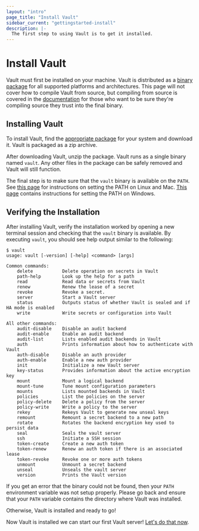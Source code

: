 ```yaml
---
layout: "intro"
page_title: "Install Vault"
sidebar_current: "gettingstarted-install"
description: |-
  The first step to using Vault is to get it installed.
---
```


# Install Vault

Vault must first be installed on your machine. Vault is distributed as
a [binary package](/downloads.html) for all supported platforms and
architectures. This page will not cover how to compile Vault from source,
but compiling from source is covered in the [documentation](/docs/install/index.html)
for those who want to be sure they're compiling source they trust into
the final binary.

## Installing Vault

To install Vault, find the [appropriate package](/downloads.html) for
your system and download it. Vault is packaged as a zip archive.

After downloading Vault, unzip the package. Vault runs as a single binary
named `vault`. Any other files in the package can be safely removed and
Vault will still function.

The final step is to make sure that the `vault` binary is available on the `PATH`.
See [this page](https://stackoverflow.com/questions/14637979/how-to-permanently-set-path-on-linux)
for instructions on setting the PATH on Linux and Mac.
[This page](https://stackoverflow.com/questions/1618280/where-can-i-set-path-to-make-exe-on-windows)
contains instructions for setting the PATH on Windows.

## Verifying the Installation

After installing Vault, verify the installation worked by opening a new
terminal session and checking that the `vault` binary is available. By executing
`vault`, you should see help output similar to the following:

```
$ vault
usage: vault [-version] [-help] <command> [args]

Common commands:
    delete           Delete operation on secrets in Vault
    path-help        Look up the help for a path
    read             Read data or secrets from Vault
    renew            Renew the lease of a secret
    revoke           Revoke a secret.
    server           Start a Vault server
    status           Outputs status of whether Vault is sealed and if HA mode is enabled
    write            Write secrets or configuration into Vault

All other commands:
    audit-disable    Disable an audit backend
    audit-enable     Enable an audit backend
    audit-list       Lists enabled audit backends in Vault
    auth             Prints information about how to authenticate with Vault
    auth-disable     Disable an auth provider
    auth-enable      Enable a new auth provider
    init             Initialize a new Vault server
    key-status       Provides information about the active encryption key
    mount            Mount a logical backend
    mount-tune       Tune mount configuration parameters
    mounts           Lists mounted backends in Vault
    policies         List the policies on the server
    policy-delete    Delete a policy from the server
    policy-write     Write a policy to the server
    rekey            Rekeys Vault to generate new unseal keys
    remount          Remount a secret backend to a new path
    rotate           Rotates the backend encryption key used to persist data
    seal             Seals the vault server
    ssh              Initiate a SSH session
    token-create     Create a new auth token
    token-renew      Renew an auth token if there is an associated lease
    token-revoke     Revoke one or more auth tokens
    unmount          Unmount a secret backend
    unseal           Unseals the vault server
    version          Prints the Vault version
```

If you get an error that the binary could not be found, then your `PATH` environment
variable was not setup properly. Please go back and ensure that your `PATH`
variable contains the directory where Vault was installed.

Otherwise, Vault is installed and ready to go!

Now Vault is installed we can start our first Vault server! [Let's do
that now](/intro/getting-started/dev-server.html).

